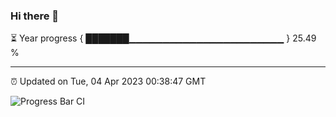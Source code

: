 ### Hi there 👋

⏳ Year progress { ███████▁▁▁▁▁▁▁▁▁▁▁▁▁▁▁▁▁▁▁▁▁▁▁ } 25.49 %

---

⏰ Updated on Tue, 04 Apr 2023 00:38:47 GMT

![Progress Bar CI](https://github.com/Shyam-Makwana/GitHub-Actions-Demo/workflows/Progress%20Bar%20CI/badge.svg)
